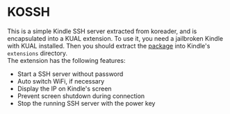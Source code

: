 # KOSSH
This is a simple Kindle SSH server extracted from koreader, and is encapsulated into a KUAL extension. To use it, you need a jailbroken Kindle with KUAL installed. Then you should extract the [package](https://github.com/guo-yong-zhi/KOSSH/releases) into Kindle's `extensions` directory.   
The extension  has the following features:
* Start a SSH server without password
* Auto switch WiFi, if necessary
* Display the IP on Kindle's screen
* Prevent screen shutdown during connection
* Stop the running SSH server with the power key
